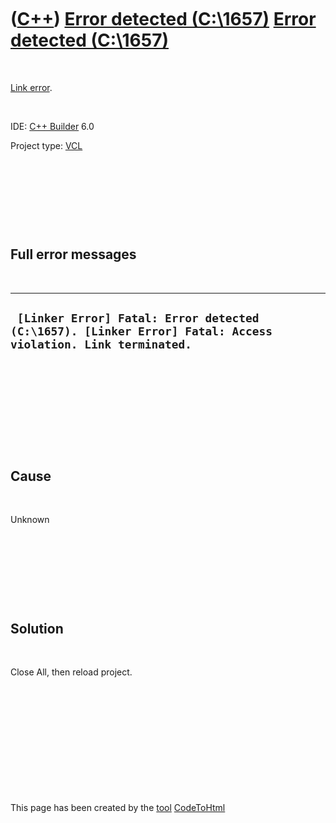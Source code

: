 



 

 

 

 

 

([C++](Cpp.md)) [Error detected (C:\\1657)](CppLinkErrorErrorDetectedC1657.md) [Error detected (C:\\1657)](CppLinkErrorErrorDetectedC1657.htm)
================================================================================================================================================

 

[Link error](CppLinkError.md).

 

IDE: [C++ Builder](CppBuilder.md) 6.0

Project type: [VCL](CppVcl.md)

 

 

 

 

Full error messages
-------------------

 

  -------------------------------------------------------------------------------------------------------------
  ` [Linker Error] Fatal: Error detected (C:\1657). [Linker Error] Fatal: Access violation. Link terminated.`
  -------------------------------------------------------------------------------------------------------------

 

 

 

 

 

Cause
-----

 

Unknown

 

 

 

 

Solution
--------

 

Close All, then reload project.

 

 

 

 

 





 




This page has been created by the [tool](Tools.md)
[CodeToHtml](ToolCodeToHtml.md)
